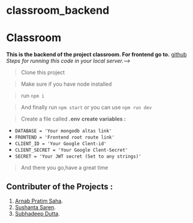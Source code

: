 # classroom_backend
# Classroom
**This is the backend of the project classroom. For  frontend go to.** [github ](https://github.com/ArnabPratimSaha/project_alpha_frontend)  
*Steps for running this code in your local server.-->*
> Clone this project

> Make sure if you have node installed

> run `npm i`

> And finally run `npm start` or you can use `npm run dev`

> Create a file called **.env**
**create variables :**

- `DATABASE = 'Your mongodb altas link'`
- `FRONTEND = 'Frontend root route link'`
- `CLIENT_ID = 'Your Google Clent-id'`
- `CLIENT_SECRET = 'Your Google Clent-Secret'`
- `SECRET = 'Your JWT secret (Set to any strings)'`

> And there you go,have a great time

## Contributer of the Projects :
1. [Arnab Pratim Saha](https://github.com/ArnabPratimSaha).
2. [Sushanta Saren](https://github.com/i9f3ct3d).
3. [Subhadeep Dutta](https://github.com/Fig0-xD).

